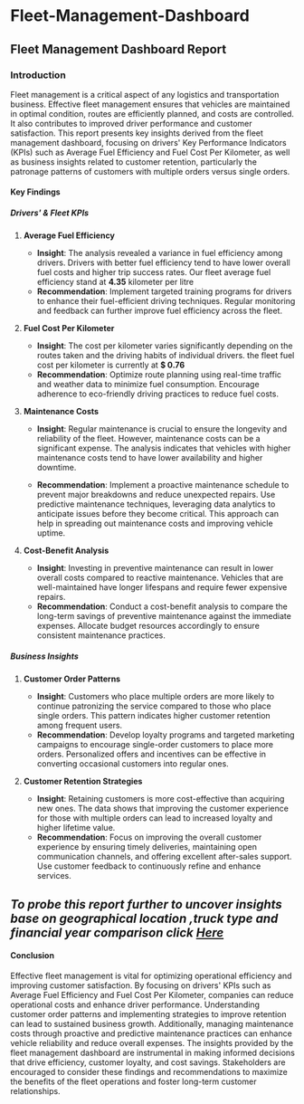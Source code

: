 # Fleet-Management-Dashboard

## Fleet Management Dashboard Report

### Introduction

Fleet management is a critical aspect of any logistics and transportation business. Effective fleet management ensures that vehicles are maintained in optimal condition, routes are efficiently planned, and costs are controlled. It also contributes to improved driver performance and customer satisfaction. This report presents key insights derived from the fleet management dashboard, focusing on drivers' Key Performance Indicators (KPIs) such as Average Fuel Efficiency and Fuel Cost Per Kilometer, as well as business insights related to customer retention, particularly the patronage patterns of customers with multiple orders versus single orders.

#### Key Findings

##### Drivers' & Fleet KPIs

1. **Average Fuel Efficiency**
   - **Insight**: The analysis revealed a variance in fuel efficiency among drivers. Drivers with better fuel efficiency tend to have lower overall fuel costs and higher trip success rates. Our fleet average fuel efficiency stand at **4.35** kilometer per litre
   - **Recommendation**: Implement targeted training programs for drivers to enhance their fuel-efficient driving techniques. Regular monitoring and feedback can further improve fuel efficiency across the fleet.

2. **Fuel Cost Per Kilometer**
   - **Insight**: The cost per kilometer varies significantly depending on the routes taken and the driving habits of individual drivers. the fleet fuel cost per kilometer is currently at **$ 0.76**
   - **Recommendation**: Optimize route planning using real-time traffic and weather data to minimize fuel consumption. Encourage adherence to eco-friendly driving practices to reduce fuel costs.


3. **Maintenance Costs**
   - **Insight**: Regular maintenance is crucial to ensure the longevity and reliability of the fleet. However, maintenance costs can be a significant expense. The analysis indicates that vehicles with higher maintenance costs tend to have lower availability and higher downtime. 

    - **Recommendation**: Implement a proactive maintenance schedule to prevent major breakdowns and reduce unexpected repairs. Use predictive maintenance techniques, leveraging data analytics to anticipate issues before they become critical. This approach can help in spreading out maintenance costs and improving vehicle uptime.

4.  **Cost-Benefit Analysis**

    - **Insight**: Investing in preventive maintenance can result in lower overall costs compared to reactive maintenance. Vehicles that are well-maintained have longer lifespans and require fewer expensive repairs.
    - **Recommendation**: Conduct a cost-benefit analysis to compare the long-term savings of preventive maintenance against the immediate expenses. Allocate budget resources accordingly to ensure consistent maintenance practices.

##### Business Insights

1. **Customer Order Patterns**
   - **Insight**: Customers who place multiple orders are more likely to continue patronizing the service compared to those who place single orders. This pattern indicates higher customer retention among frequent users.
   - **Recommendation**: Develop loyalty programs and targeted marketing campaigns to encourage single-order customers to place more orders. Personalized offers and incentives can be effective in converting occasional customers into regular ones.

2. **Customer Retention Strategies**
   - **Insight**: Retaining customers is more cost-effective than acquiring new ones. The data shows that improving the customer experience for those with multiple orders can lead to increased loyalty and higher lifetime value.
   - **Recommendation**: Focus on improving the overall customer experience by ensuring timely deliveries, maintaining open communication channels, and offering excellent after-sales support. Use customer feedback to continuously refine and enhance services.

## _To probe this report further to uncover insights base on geographical location ,truck type and financial year comparison click_ [_Here_](https://app.powerbi.com/view?r=eyJrIjoiZTJkZjk2YmYtYjFiZi00YTU1LWE2MzYtMGJkMDJiYWQ4OGQ3IiwidCI6ImQ5MTZmMWVjLTA3MDktNDIzNC1iNDgyLTljYjIyOGUwZDk5NyJ9)

#### Conclusion
Effective fleet management is vital for optimizing operational efficiency and improving customer satisfaction. By focusing on drivers' KPIs such as Average Fuel Efficiency and Fuel Cost Per Kilometer, companies can reduce operational costs and enhance driver performance. Understanding customer order patterns and implementing strategies to improve retention can lead to sustained business growth. Additionally, managing maintenance costs through proactive and predictive maintenance practices can enhance vehicle reliability and reduce overall expenses.
The insights provided by the fleet management dashboard are instrumental in making informed decisions that drive efficiency, customer loyalty, and cost savings. Stakeholders are encouraged to consider these findings and recommendations to maximize the benefits of the fleet operations and foster long-term customer relationships.


